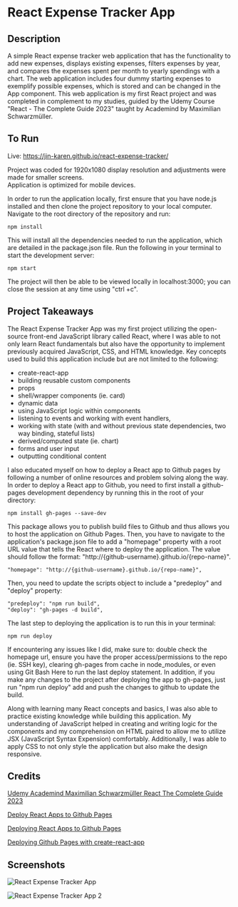 # React Expense Tracker App
## Description
A simple React expense tracker web application that has the functionality to add new expenses, displays existing expenses, filters expenses by year, and compares the expenses spent per month to yearly spendings with a chart. The web application includes four dummy starting expenses to exemplify possible expenses, which is stored and can be changed in the App component. This web application is my first React project and was completed in complement to my studies, guided by the Udemy Course "React - The Complete Guide 2023" taught by Academind by Maximilian Schwarzmüller.


## To Run
Live: https://jin-karen.github.io/react-expense-tracker/

Project was coded for 1920x1080 display resolution and adjustments were made for smaller screens.<br/>
Application is optimized for mobile devices.

In order to run the application locally, first ensure that you have node.js installed and then clone the project repository to your local computer. Navigate to the root directory of the repository and run:
```
npm install
```
This will install all the dependencies needed to run the application, which are detailed in the package.json file. Run the following in your terminal to start the development server:
```
npm start
```
The project will then be able to be viewed locally in localhost:3000; you can close the session at any time using "ctrl +c".


## Project Takeaways
The React Expense Tracker App was my first project utilizing the open-source front-end JavaScript library called React, where I was able to not only learn React fundamentals but also have the opportunity to implement previously acquired JavaScript, CSS, and HTML knowledge. Key concepts used to build this application include but are not limited to the following:
* create-react-app
* building reusable custom components
* props
* shell/wrapper components (ie. card)
* dynamic data
* using JavaScript logic within components
* listening to events and working with event handlers, 
* working with state (with and without previous state dependencies, two way binding, stateful lists)
* derived/computed state (ie. chart)
* forms and user input
* outputting conditional content

I also educated myself on how to deploy a React app to Github pages by following a number of online resources and problem solving along the way. In order to deploy a React app to Github, you need to first install a github-pages development dependency by running this in the root of your directory:
```
npm install gh-pages --save-dev
```
This package allows you to publish build files to Github and thus allows you to host the application on Github Pages. 
Then, you have to navigate to the application's package.json file to add a "homepage" property with a root URL value that tells the React where to deploy the application. The value should follow the format: "http://{github-username}.github.io/{repo-name}".
```
"homepage": "http://{github-username}.github.io/{repo-name}",
```
Then, you need to update the scripts object to include a "predeploy" and "deploy" property:
```
"predeploy": "npm run build",
"deploy": "gh-pages -d build",
```
The last step to deploying the application is to run this in your terminal:
```
npm run deploy
```
If encountering any issues like I did, make sure to: double check the homepage url, ensure you have the proper access/permissions to the repo (ie. SSH key), clearing gh-pages from cache in node_modules, or even using Git Bash Here to run the last deploy statement. In addition, if you make any changes to the project after deploying the app to gh-pages, just run "npm run deploy" add and push the changes to github to update the build.

Along with learning many React concepts and basics, I was also able to practice existing knowledge while building this application. My understanding of JavaScript helped in creating and writing logic for the components and my comprehension on HTML paired to allow me to utilize JSX (JavaScript Syntax Expension) comfortably. Additionally, I was able to apply CSS to not only style the application but also make the design responsive.


## Credits
[Udemy Academind Maximilian Schwarzmüller React The Complete Guide 2023](https://www.udemy.com/course/react-the-complete-guide-incl-redux/)

[Deploy React Apps to Github Pages](https://github.com/gitname/react-gh-pages)

[Deploying React Apps to Github Pages](https://blog.logrocket.com/deploying-react-apps-github-pages/#pushing-the-react-app-to-the-github-repository)

[Deploying Github Pages with create-react-app](https://www.pluralsight.com/guides/deploying-github-pages-with-create-react-app)


## Screenshots
![React Expense Tracker App](https://github.com/jin-karen/react-expense-tracker/assets/102393842/8f14fa45-d168-4df7-9a64-ae298b07f13a)

![React Expense Tracker App 2](https://github.com/jin-karen/react-expense-tracker/assets/102393842/790e9731-f396-4c40-a90c-79d0b2da9da6)

